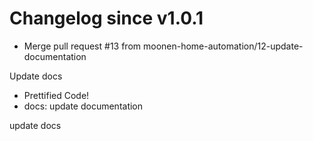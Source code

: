 # Changelog since v1.0.1
- Merge pull request #13 from moonen-home-automation/12-update-documentation

Update docs 
- Prettified Code! 
- docs: update documentation

update docs 
